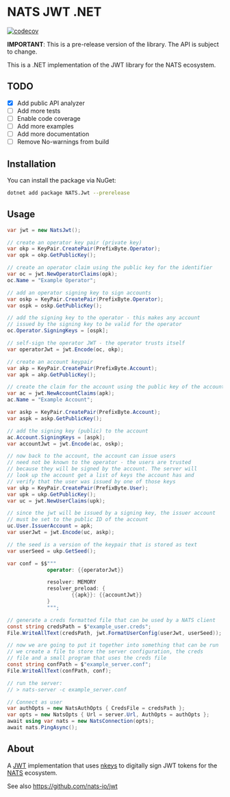 # NATS JWT .NET

[![codecov](https://codecov.io/github/nats-io/jwt.net/graph/badge.svg?token=zXUTHG6L3Q)](https://codecov.io/github/nats-io/jwt.net)

**IMPORTANT**: This is a pre-release version of the library. The API is subject to change.

This is a .NET implementation of the JWT library for the NATS ecosystem.

## TODO

- [x] Add public API analyzer
- [ ] Add more tests
- [ ] Enable code coverage
- [ ] Add more examples
- [ ] Add more documentation
- [ ] Remove No-warnings from build

## Installation

You can install the package via NuGet:

```bash
dotnet add package NATS.Jwt --prerelease
```

## Usage

```csharp
var jwt = new NatsJwt();

// create an operator key pair (private key)
var okp = KeyPair.CreatePair(PrefixByte.Operator);
var opk = okp.GetPublicKey();

// create an operator claim using the public key for the identifier
var oc = jwt.NewOperatorClaims(opk);
oc.Name = "Example Operator";

// add an operator signing key to sign accounts
var oskp = KeyPair.CreatePair(PrefixByte.Operator);
var ospk = oskp.GetPublicKey();

// add the signing key to the operator - this makes any account
// issued by the signing key to be valid for the operator
oc.Operator.SigningKeys = [ospk];

// self-sign the operator JWT - the operator trusts itself
var operatorJwt = jwt.Encode(oc, okp);

// create an account keypair
var akp = KeyPair.CreatePair(PrefixByte.Account);
var apk = akp.GetPublicKey();

// create the claim for the account using the public key of the account
var ac = jwt.NewAccountClaims(apk);
ac.Name = "Example Account";

var askp = KeyPair.CreatePair(PrefixByte.Account);
var aspk = askp.GetPublicKey();

// add the signing key (public) to the account
ac.Account.SigningKeys = [aspk];
var accountJwt = jwt.Encode(ac, oskp);

// now back to the account, the account can issue users
// need not be known to the operator - the users are trusted
// because they will be signed by the account. The server will
// look up the account get a list of keys the account has and
// verify that the user was issued by one of those keys
var ukp = KeyPair.CreatePair(PrefixByte.User);
var upk = ukp.GetPublicKey();
var uc = jwt.NewUserClaims(upk);

// since the jwt will be issued by a signing key, the issuer account
// must be set to the public ID of the account
uc.User.IssuerAccount = apk;
var userJwt = jwt.Encode(uc, askp);

// the seed is a version of the keypair that is stored as text
var userSeed = ukp.GetSeed();

var conf = $$"""
             operator: {{operatorJwt}}

             resolver: MEMORY
             resolver_preload: {
                     {{apk}}: {{accountJwt}}
             }
             """;

// generate a creds formatted file that can be used by a NATS client
const string credsPath = $"example_user.creds";
File.WriteAllText(credsPath, jwt.FormatUserConfig(userJwt, userSeed));

// now we are going to put it together into something that can be run
// we create a file to store the server configuration, the creds
// file and a small program that uses the creds file
const string confPath = $"example_server.conf";
File.WriteAllText(confPath, conf);

// run the server:
// > nats-server -c example_server.conf

// Connect as user
var authOpts = new NatsAuthOpts { CredsFile = credsPath };
var opts = new NatsOpts { Url = server.Url, AuthOpts = authOpts };
await using var nats = new NatsConnection(opts);
await nats.PingAsync();
```

## About

A [JWT](https://jwt.io/) implementation that uses [nkeys](https://github.com/nats-io/nkeys.net) to digitally sign
JWT tokens for the [NATS](https://nats.io/) ecosystem.

See also https://github.com/nats-io/jwt
